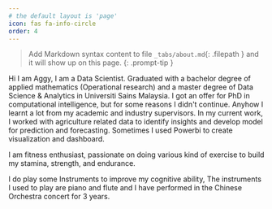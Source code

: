 ```yaml
---
# the default layout is 'page'
icon: fas fa-info-circle
order: 4
---
```


> Add Markdown syntax content to file `_tabs/about.md`{: .filepath } and it will show up on this page.
{: .prompt-tip }


Hi I am Aggy, I am a Data Scientist. Graduated with a bachelor degree of applied mathematics (Operational research) and a master degree of Data Science & Analytics in Universiti Sains Malaysia. I got an offer for PhD in computational intelligence, but for some reasons I didn't continue. Anyhow I learnt a lot from my academic and industry supervisors. In my current work, I worked with agriculture related data to identify insights and develop model for prediction and forecasting. Sometimes I used Powerbi to create visualization and dashboard. 
 
I am fitness enthusiast, passionate on doing various kind of exercise to build my stamina, strength, and endurance. 


I do play some Instruments to improve my cognitive ability, The instruments I used to play are piano and flute and I have performed in the Chinese Orchestra concert for 3 years.

